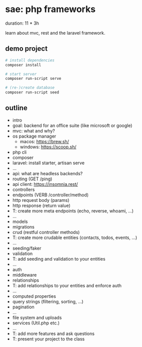 # sae: php frameworks

duration: 11 * 3h

learn about mvc, rest and the laravel framework.

## demo project

```bash
# install dependencies
composer install

# start server
composer run-script serve

# (re-)create database
composer run-script seed
```

## outline

- intro
- goal: backend for an office suite (like microsoft or google)
- mvc: what and why?
- os package manager
    - macos: https://brew.sh/
    - windows: https://scoop.sh/
- php cli
- composer
- laravel: install starter, artisan serve
- ...
- api: what are headless backends?
- routing (GET /ping)
- api client: https://insomnia.rest/
- controllers
- endpoints (VERB /controller/method)
- http request body (params)
- http response (return value)
- T: create more meta endpoints (echo, reverse, whoami, ...)
- ...
- models
- migrations
- crud (restful controller methods)
- T: create more crudable entities (contacts, todos, events, ...)
- ...
- seeding/faker
- validation
- T: add seeding and validation to your entities
- ...
- auth
- middleware
- relationships
- T: add relationships to your entities and enforce auth
- ...
- computed properties
- query strings (filtering, sorting, ...)
- pagination
- ...
- file system and uploads
- services (Util.php etc.)
- ...
- T: add more features and ask questions
- T: present your project to the class


